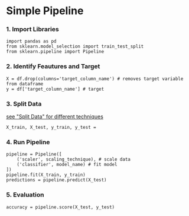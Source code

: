# Simple Pipeline
### 1. Import Libraries
    import pandas as pd
    from sklearn.model_selection import train_test_split
    from sklearn.pipeline import Pipeline
### 2. Identify Feautures and Target
    X = df.drop(columns='target_column_name') # removes target variable from dataframe
    y = df['target_column_name'] # target
### 3. Split Data
[see "Split Data" for different techniques](https://github.com/tbgrun/machine_learning/blob/main/03%20-%20Data%20Splitting/00%20-%20Data%20Splitting.md)
    
    X_train, X_test, y_train, y_test =
### 4. Run Pipeline
    pipeline = Pipeline([
        ('scaler', scaling_technique), # scale data
        ('classifier', model_name) # fit model
    ])
    pipeline.fit(X_train, y_train)
    predictions = pipeline.predict(X_test)
### 5. Evaluation
    accuracy = pipeline.score(X_test, y_test)
